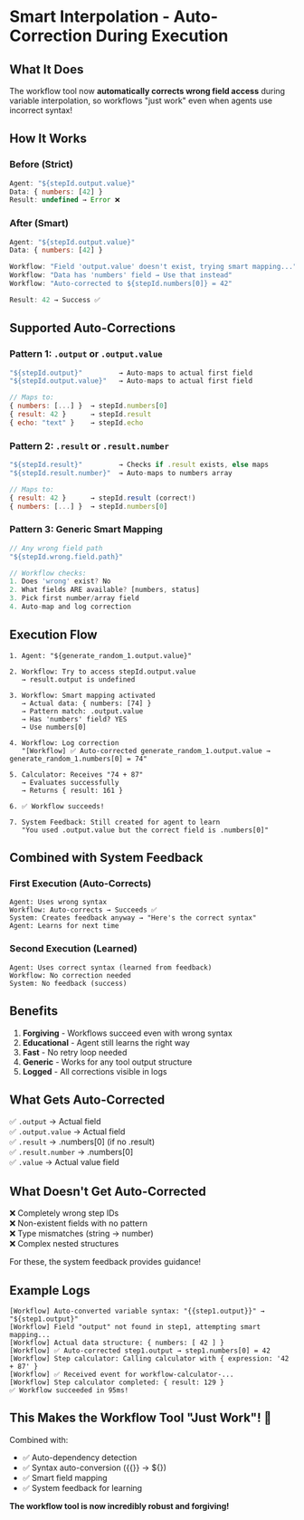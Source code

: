 # Smart Interpolation - Auto-Correction During Execution

## What It Does

The workflow tool now **automatically corrects wrong field access** during variable interpolation, so workflows "just work" even when agents use incorrect syntax!

## How It Works

### Before (Strict)
```javascript
Agent: "${stepId.output.value}"
Data: { numbers: [42] }
Result: undefined → Error ❌
```

### After (Smart)
```javascript
Agent: "${stepId.output.value}"
Data: { numbers: [42] }

Workflow: "Field 'output.value' doesn't exist, trying smart mapping..."
Workflow: "Data has 'numbers' field → Use that instead"
Workflow: "Auto-corrected to ${stepId.numbers[0]} = 42"

Result: 42 → Success ✅
```

## Supported Auto-Corrections

### Pattern 1: `.output` or `.output.value`
```javascript
"${stepId.output}"         → Auto-maps to actual first field
"${stepId.output.value}"   → Auto-maps to actual first field

// Maps to:
{ numbers: [...] }  → stepId.numbers[0]
{ result: 42 }      → stepId.result
{ echo: "text" }    → stepId.echo
```

### Pattern 2: `.result` or `.result.number`
```javascript
"${stepId.result}"         → Checks if .result exists, else maps
"${stepId.result.number}"  → Auto-maps to numbers array

// Maps to:
{ result: 42 }      → stepId.result (correct!)
{ numbers: [...] }  → stepId.numbers[0]
```

### Pattern 3: Generic Smart Mapping
```javascript
// Any wrong field path
"${stepId.wrong.field.path}"

// Workflow checks:
1. Does 'wrong' exist? No
2. What fields ARE available? [numbers, status]
3. Pick first number/array field
4. Auto-map and log correction
```

## Execution Flow

```
1. Agent: "${generate_random_1.output.value}"

2. Workflow: Try to access stepId.output.value
   → result.output is undefined

3. Workflow: Smart mapping activated
   → Actual data: { numbers: [74] }
   → Pattern match: .output.value
   → Has 'numbers' field? YES
   → Use numbers[0]

4. Workflow: Log correction
   "[Workflow] ✅ Auto-corrected generate_random_1.output.value → generate_random_1.numbers[0] = 74"

5. Calculator: Receives "74 + 87"
   → Evaluates successfully
   → Returns { result: 161 }

6. ✅ Workflow succeeds!

7. System Feedback: Still created for agent to learn
   "You used .output.value but the correct field is .numbers[0]"
```

## Combined with System Feedback

### First Execution (Auto-Corrects)
```
Agent: Uses wrong syntax
Workflow: Auto-corrects → Succeeds ✅
System: Creates feedback anyway → "Here's the correct syntax"
Agent: Learns for next time
```

### Second Execution (Learned)
```
Agent: Uses correct syntax (learned from feedback)
Workflow: No correction needed
System: No feedback (success)
```

## Benefits

1. **Forgiving** - Workflows succeed even with wrong syntax
2. **Educational** - Agent still learns the right way
3. **Fast** - No retry loop needed
4. **Generic** - Works for any tool output structure
5. **Logged** - All corrections visible in logs

## What Gets Auto-Corrected

✅ `.output` → Actual field  
✅ `.output.value` → Actual field  
✅ `.result` → .numbers[0] (if no .result)  
✅ `.result.number` → .numbers[0]  
✅ `.value` → Actual value field  

## What Doesn't Get Auto-Corrected

❌ Completely wrong step IDs  
❌ Non-existent fields with no pattern  
❌ Type mismatches (string → number)  
❌ Complex nested structures

For these, the system feedback provides guidance!

## Example Logs

```
[Workflow] Auto-converted variable syntax: "{{step1.output}}" → "${step1.output}"
[Workflow] Field "output" not found in step1, attempting smart mapping...
[Workflow] Actual data structure: { numbers: [ 42 ] }
[Workflow] ✅ Auto-corrected step1.output → step1.numbers[0] = 42
[Workflow] Step calculator: Calling calculator with { expression: '42 + 87' }
[Workflow] ✅ Received event for workflow-calculator-...
[Workflow] Step calculator completed: { result: 129 }
✅ Workflow succeeded in 95ms!
```

## This Makes the Workflow Tool "Just Work"! 🎉

Combined with:
- ✅ Auto-dependency detection
- ✅ Syntax auto-conversion ({{}} → ${})
- ✅ Smart field mapping
- ✅ System feedback for learning

**The workflow tool is now incredibly robust and forgiving!**

